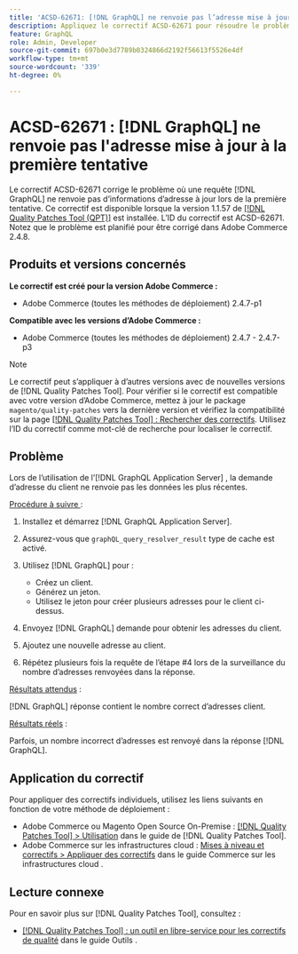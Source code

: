 ```yaml
---
title: 'ACSD-62671: [!DNL GraphQL] ne renvoie pas l’adresse mise à jour à la première tentative'
description: Appliquez le correctif ACSD-62671 pour résoudre le problème d’Adobe Commerce où une  [!DNL GraphQL]  ne renvoie pas d’informations d’adresse à jour lors de la première tentative.
feature: GraphQL
role: Admin, Developer
source-git-commit: 697b0e3d7789b0324866d2192f56613f5526e4df
workflow-type: tm+mt
source-wordcount: '339'
ht-degree: 0%

---
```


# ACSD-62671 : [!DNL GraphQL] ne renvoie pas l&#39;adresse mise à jour à la première tentative

Le correctif ACSD-62671 corrige le problème où une requête [!DNL GraphQL] ne renvoie pas d’informations d’adresse à jour lors de la première tentative. Ce correctif est disponible lorsque la version 1.1.57 de [[!DNL Quality Patches Tool (QPT)]](https://experienceleague.adobe.com/docs/commerce-operations/tools/quality-patches-tool/usage.html) est installée. L’ID du correctif est ACSD-62671. Notez que le problème est planifié pour être corrigé dans Adobe Commerce 2.4.8.

## Produits et versions concernés

**Le correctif est créé pour la version Adobe Commerce :**

* Adobe Commerce (toutes les méthodes de déploiement) 2.4.7-p1

**Compatible avec les versions d’Adobe Commerce :**

* Adobe Commerce (toutes les méthodes de déploiement) 2.4.7 - 2.4.7-p3

>[!NOTE]
>
>Le correctif peut s’appliquer à d’autres versions avec de nouvelles versions de [!DNL Quality Patches Tool]. Pour vérifier si le correctif est compatible avec votre version d’Adobe Commerce, mettez à jour le package `magento/quality-patches` vers la dernière version et vérifiez la compatibilité sur la page [[!DNL Quality Patches Tool] : Rechercher des correctifs](https://experienceleague.adobe.com/tools/commerce-quality-patches/index.html). Utilisez l’ID du correctif comme mot-clé de recherche pour localiser le correctif.

## Problème

Lors de l’utilisation de l’[!DNL GraphQL Application Server] , la demande d’adresse du client ne renvoie pas les données les plus récentes.

<u>Procédure à suivre </u> :

1. Installez et démarrez [!DNL GraphQL Application Server].
1. Assurez-vous que `graphQL_query_resolver_result` type de cache est activé.
1. Utilisez [!DNL GraphQL] pour :

   * Créez un client.
   * Générez un jeton.
   * Utilisez le jeton pour créer plusieurs adresses pour le client ci-dessus.

1. Envoyez [!DNL GraphQL] demande pour obtenir les adresses du client.
1. Ajoutez une nouvelle adresse au client.
1. Répétez plusieurs fois la requête de l’étape #4 lors de la surveillance du nombre d’adresses renvoyées dans la réponse.

<u>Résultats attendus</u> :

[!DNL GraphQL] réponse contient le nombre correct d’adresses client.

<u>Résultats réels</u> :

Parfois, un nombre incorrect d’adresses est renvoyé dans la réponse [!DNL GraphQL].

## Application du correctif

Pour appliquer des correctifs individuels, utilisez les liens suivants en fonction de votre méthode de déploiement :

* Adobe Commerce ou Magento Open Source On-Premise : [[!DNL Quality Patches Tool] > Utilisation](/help/tools/quality-patches-tool/usage.md) dans le guide de [!DNL Quality Patches Tool].
* Adobe Commerce sur les infrastructures cloud : [Mises à niveau et correctifs > Appliquer des correctifs](https://experienceleague.adobe.com/docs/commerce-cloud-service/user-guide/develop/upgrade/apply-patches.html) dans le guide Commerce sur les infrastructures cloud .

## Lecture connexe

Pour en savoir plus sur [!DNL Quality Patches Tool], consultez :

* [[!DNL Quality Patches Tool] : un outil en libre-service pour les correctifs de qualité](/help/tools/quality-patches-tool/quality-patches-tool-to-self-serve-quality-patches.md) dans le guide Outils .
